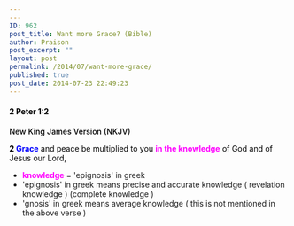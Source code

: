 ```yaml
---
---
ID: 962
post_title: Want more Grace? (Bible)
author: Praison
post_excerpt: ""
layout: post
permalink: /2014/07/want-more-grace/
published: true
post_date: 2014-07-23 22:49:23
---
```

<h4 class="passage-display" style="font-weight: 500; color: #000000;"><strong><span class="passage-display-bcv">2 Peter 1:2</span></strong></h4>
<p class="passage-display" style="font-weight: 500; color: #000000;"><span class="passage-display-version">New King James Version (NKJV)</span></p>
<p style="color: #000000;"><span id="en-NKJV-30482" class="text 2Pet-1-2"><span class="versenum" style="font-weight: bold;">2 </span><strong><span style="color: #0000ff;">Grace</span></strong> and peace be multiplied to you <span style="color: #ff00ff;"><strong>in the knowledge</strong></span> of God and of Jesus our Lord,</span></p>

<ul>
	<li><strong><span style="color: #ff00ff;">knowledge</span></strong> = 'epignosis' in greek</li>
	<li>'epignosis' in greek means precise and accurate knowledge ( revelation knowledge ) (complete knowledge )</li>
	<li>'gnosis' in greek means average knowledge ( this is not mentioned in the above verse )</li>
</ul>